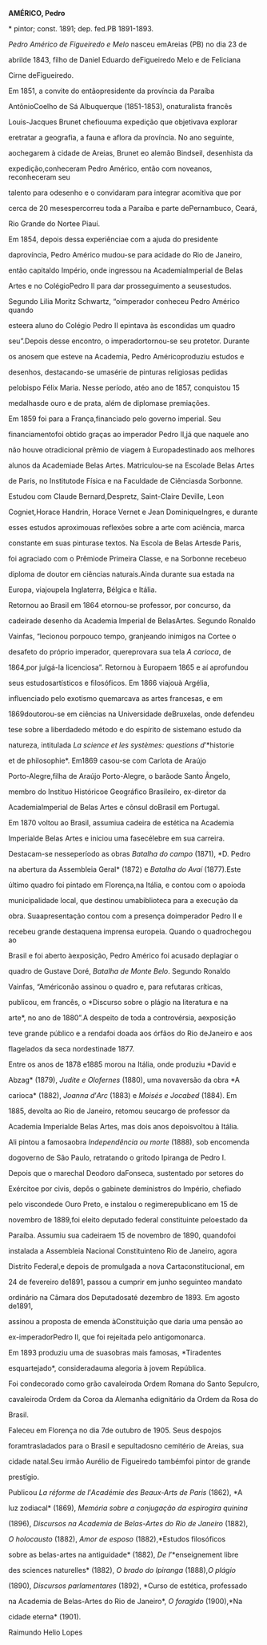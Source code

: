 **AMÉRICO, Pedro**



\* pintor; const. 1891; dep. fed.PB 1891-1893.



*Pedro Américo de Figueiredo e Melo* nasceu emAreias (PB) no dia 23 de

abrilde 1843, filho de Daniel Eduardo deFigueiredo Melo e de Feliciana

Cirne deFigueiredo.



Em 1851, a convite do entãopresidente da província da Paraíba

AntônioCoelho de Sá Albuquerque (1851-1853), onaturalista francês

Louis-Jacques Brunet chefiouuma expedição que objetivava explorar

eretratar a geografia, a fauna e aflora da província. No ano seguinte,

aochegarem à cidade de Areias, Brunet eo alemão Bindseil, desenhista da

expedição,conheceram Pedro Américo, então com noveanos, reconheceram seu

talento para odesenho e o convidaram para integrar acomitiva que por

cerca de 20 mesespercorreu toda a Paraíba e parte dePernambuco, Ceará,

Rio Grande do Nortee Piauí.



Em 1854, depois dessa experiênciae com a ajuda do presidente

daprovíncia, Pedro Américo mudou-se para acidade do Rio de Janeiro,

então capitaldo Império, onde ingressou na AcademiaImperial de Belas

Artes e no ColégioPedro II para dar prosseguimento a seusestudos.

Segundo Lilia Moritz Schwartz, “oimperador conheceu Pedro Américo quando

esteera aluno do Colégio Pedro II epintava às escondidas um quadro

seu”.Depois desse encontro, o imperadortornou-se seu protetor. Durante

os anosem que esteve na Academia, Pedro Américoproduziu estudos e

desenhos, destacando-se umasérie de pinturas religiosas pedidas

pelobispo Félix Maria. Nesse período, atéo ano de 1857, conquistou 15

medalhasde ouro e de prata, além de diplomase premiações.



Em 1859 foi para a França,financiado pelo governo imperial. Seu

financiamentofoi obtido graças ao imperador Pedro II,já que naquele ano

não houve otradicional prêmio de viagem à Europadestinado aos melhores

alunos da Academiade Belas Artes. Matriculou-se na Escolade Belas Artes

de Paris, no Institutode Física e na Faculdade de Ciênciasda Sorbonne.

Estudou com Claude Bernard,Despretz, Saint-Claire Deville, Leon

Cogniet,Horace Handrin, Horace Vernet e Jean DominiqueIngres, e durante

esses estudos aproximouas reflexões sobre a arte com aciência, marca

constante em suas pinturase textos. Na Escola de Belas Artesde Paris,

foi agraciado com o Prêmiode Primeira Classe, e na Sorbonne recebeuo

diploma de doutor em ciências naturais.Ainda durante sua estada na

Europa, viajoupela Inglaterra, Bélgica e Itália.



Retornou ao Brasil em 1864 etornou-se professor, por concurso, da

cadeirade desenho da Academia Imperial de BelasArtes. Segundo Ronaldo

Vainfas, “lecionou porpouco tempo, granjeando inimigos na Cortee o

desafeto do próprio imperador, quereprovara sua tela *A carioca*, de

1864,por julgá-la licenciosa”. Retornou à Europaem 1865 e aí aprofundou

seus estudosartísticos e filosóficos. Em 1866 viajouà Argélia,

influenciado pelo exotismo quemarcava as artes francesas, e em

1869doutorou-se em ciências na Universidade deBruxelas, onde defendeu

tese sobre a liberdadedo método e do espírito de sistemano estudo da

natureza, intitulada *La science et les systèmes: questions d*’*historie

et de philosophie*. Em1869 casou-se com Carlota de Araújo

Porto-Alegre,filha de Araújo Porto-Alegre, o barãode Santo Ângelo,

membro do Instituo Históricoe Geográfico Brasileiro, ex-diretor da

AcademiaImperial de Belas Artes e cônsul doBrasil em Portugal.



Em 1870 voltou ao Brasil, assumiua cadeira de estética na Academia

Imperialde Belas Artes e iniciou uma fasecélebre em sua carreira.

Destacam-se nesseperíodo as obras *Batalha do campo* (1871), *D. Pedro

na abertura da Assembleia Geral* (1872) e *Batalha do Avaí* (1877).Este

último quadro foi pintado em Florença,na Itália, e contou com o apoioda

municipalidade local, que destinou umabiblioteca para a execução da

obra. Suaapresentação contou com a presença doimperador Pedro II e

recebeu grande destaquena imprensa europeia. Quando o quadrochegou ao

Brasil e foi aberto àexposição, Pedro Américo foi acusado deplagiar o

quadro de Gustave Doré, *Batalha de Monte Belo*. Segundo Ronaldo

Vainfas, “Américonão assinou o quadro e, para refutaras críticas,

publicou, em francês, o *Discurso sobre o plágio na literatura e na

arte*, no ano de 1880”.A despeito de toda a controvérsia, aexposição

teve grande público e a rendafoi doada aos órfãos do Rio deJaneiro e aos

flagelados da seca nordestinade 1877.



Entre os anos de 1878 e1885 morou na Itália, onde produziu *David e

Abzag* (1879), *Judite e Olofernes* (1880), uma novaversão da obra *A

carioca* (1882), *Joanna d*’*Arc* (1883) e *Moisés e Jocabed* (1884). Em

1885, devolta ao Rio de Janeiro, retomou seucargo de professor da

Academia Imperialde Belas Artes, mas dois anos depoisvoltou à Itália.

Ali pintou a famosaobra *Independência ou morte* (1888), sob encomenda

dogoverno de São Paulo, retratando o gritodo Ipiranga de Pedro I.



Depois que o marechal Deodoro daFonseca, sustentado por setores do

Exércitoe por civis, depôs o gabinete deministros do Império, chefiado

pelo viscondede Ouro Preto, e instalou o regimerepublicano em 15 de

novembro de 1889,foi eleito deputado federal constituinte peloestado da

Paraíba. Assumiu sua cadeiraem 15 de novembro de 1890, quandofoi

instalada a Assembleia Nacional Constituinteno Rio de Janeiro, agora

Distrito Federal,e depois de promulgada a nova Cartaconstitucional, em

24 de fevereiro de1891, passou a cumprir em junho seguinteo mandato

ordinário na Câmara dos Deputadosaté dezembro de 1893. Em agosto de1891,

assinou a proposta de emenda àConstituição que daria uma pensão ao

ex-imperadorPedro II, que foi rejeitada pelo antigomonarca.



Em 1893 produziu uma de suasobras mais famosas, *Tiradentes

esquartejado*, consideradauma alegoria à jovem República.



Foi condecorado como grão cavaleiroda Ordem Romana do Santo Sepulcro,

cavaleiroda Ordem da Coroa da Alemanha edignitário da Ordem da Rosa do

Brasil.



Faleceu em Florença no dia 7de outubro de 1905. Seus despojos

foramtrasladados para o Brasil e sepultadosno cemitério de Areias, sua

cidade natal.Seu irmão Aurélio de Figueiredo tambémfoi pintor de grande

prestígio.



Publicou *La réforme de l*’*Académie des Beaux-Arts de Paris* (1862), *A

luz zodiacal* (1869), *Memória sobre a conjugação da espirogira quinina*

(1896), *Discursos na Academia de Belas-Artes do Rio de Janeiro* (1882),

*O holocausto* (1882), *Amor de esposo* (1882),*Estudos filosóficos

sobre as belas-artes na antiguidade* (1882), *De l*’*enseignement libre

des sciences naturelles* (1882), *O brado do Ipiranga* (1888),*O plágio*

(1890), *Discursos parlamentares* (1892), *Curso de estética, professado

na Academia de Belas-Artes do Rio de Janeiro*, *O foragido* (1900),*Na

cidade eterna* (1901).



Raimundo Helio Lopes



